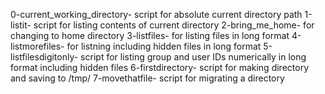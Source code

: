 0-current_working_directory- script for absolute current directory path
1-listit- script for listing contents of current directory
2-bring_me_home- for changing to home directory
3-listfiles- for listing files in long format
4-listmorefiles- for listning including hidden files in long format
5-listfilesdigitonly- script for listing group and user IDs numerically in long format including hidden files
6-firstdirectory- script for making directory and saving to /tmp/
7-movethatfile- script for migrating a directory
